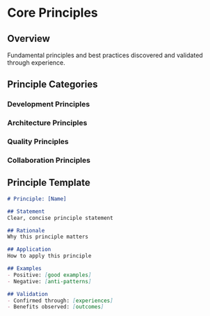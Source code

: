 # Core Principles

## Overview
Fundamental principles and best practices discovered and validated through experience.

## Principle Categories

### Development Principles
<!-- Core development philosophies -->

### Architecture Principles
<!-- System design principles -->

### Quality Principles
<!-- Code quality and maintenance -->

### Collaboration Principles
<!-- Team and workflow principles -->

## Principle Template

```markdown
# Principle: [Name]

## Statement
Clear, concise principle statement

## Rationale
Why this principle matters

## Application
How to apply this principle

## Examples
- Positive: [good examples]
- Negative: [anti-patterns]

## Validation
- Confirmed through: [experiences]
- Benefits observed: [outcomes]
```